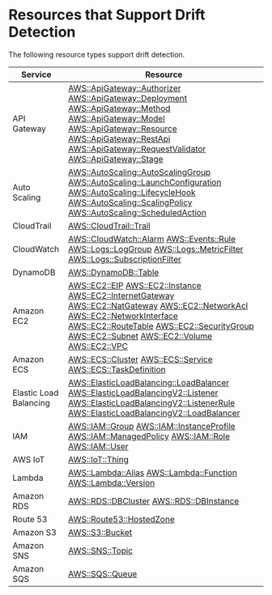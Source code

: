 # Resources that Support Drift Detection<a name="using-cfn-stack-drift-resource-list"></a>

The following resource types support drift detection\.


| Service | Resource | 
| --- | --- | 
| API Gateway |  [AWS::ApiGateway::Authorizer](aws-resource-apigateway-authorizer.md) [AWS::ApiGateway::Deployment](aws-resource-apigateway-deployment.md) [AWS::ApiGateway::Method](aws-resource-apigateway-method.md) [AWS::ApiGateway::Model](aws-resource-apigateway-model.md) [AWS::ApiGateway::Resource](aws-resource-apigateway-resource.md) [AWS::ApiGateway::RestApi](aws-resource-apigateway-restapi.md) [AWS::ApiGateway::RequestValidator](aws-resource-apigateway-requestvalidator.md) [AWS::ApiGateway::Stage](aws-resource-apigateway-stage.md)  | 
| Auto Scaling |  [AWS::AutoScaling::AutoScalingGroup](aws-properties-as-group.md) [AWS::AutoScaling::LaunchConfiguration](aws-properties-as-launchconfig.md) [AWS::AutoScaling::LifecycleHook](aws-resource-as-lifecyclehook.md) [AWS::AutoScaling::ScalingPolicy](aws-properties-as-policy.md) [AWS::AutoScaling::ScheduledAction](aws-resource-as-scheduledaction.md)  | 
| CloudTrail |  [AWS::CloudTrail::Trail](aws-resource-cloudtrail-trail.md)  | 
| CloudWatch |  [AWS::CloudWatch::Alarm](aws-properties-cw-alarm.md) [AWS::Events::Rule](aws-resource-events-rule.md) [AWS::Logs::LogGroup](aws-resource-logs-loggroup.md) [AWS::Logs::MetricFilter](aws-resource-logs-metricfilter.md) [AWS::Logs::SubscriptionFilter](aws-resource-logs-subscriptionfilter.md)  | 
| DynamoDB |  [AWS::DynamoDB::Table](aws-resource-dynamodb-table.md)  | 
| Amazon EC2 |  [AWS::EC2::EIP](aws-properties-ec2-eip.md) [AWS::EC2::Instance](aws-properties-ec2-instance.md) [AWS::EC2::InternetGateway](aws-resource-ec2-internetgateway.md) [AWS::EC2::NatGateway](aws-resource-ec2-natgateway.md) [AWS::EC2::NetworkAcl](aws-resource-ec2-network-acl.md) [AWS::EC2::NetworkInterface](aws-resource-ec2-network-interface.md) [AWS::EC2::RouteTable](aws-resource-ec2-route-table.md) [AWS::EC2::SecurityGroup](aws-properties-ec2-security-group.md) [AWS::EC2::Subnet](aws-resource-ec2-subnet.md) [AWS::EC2::Volume](aws-properties-ec2-ebs-volume.md) [AWS::EC2::VPC](aws-resource-ec2-vpc.md)  | 
| Amazon ECS |  [AWS::ECS::Cluster](aws-resource-ecs-cluster.md) [AWS::ECS::Service](aws-resource-ecs-service.md) [AWS::ECS::TaskDefinition](aws-resource-ecs-taskdefinition.md)  | 
| Elastic Load Balancing |  [AWS::ElasticLoadBalancing::LoadBalancer](aws-properties-ec2-elb.md) [AWS::ElasticLoadBalancingV2::Listener](aws-resource-elasticloadbalancingv2-listener.md) [AWS::ElasticLoadBalancingV2::ListenerRule](aws-resource-elasticloadbalancingv2-listenerrule.md) [AWS::ElasticLoadBalancingV2::LoadBalancer](aws-resource-elasticloadbalancingv2-loadbalancer.md)  | 
| IAM |  [AWS::IAM::Group](aws-properties-iam-group.md) [AWS::IAM::InstanceProfile](aws-resource-iam-instanceprofile.md) [AWS::IAM::ManagedPolicy](aws-resource-iam-managedpolicy.md) [AWS::IAM::Role](aws-resource-iam-role.md) [AWS::IAM::User](aws-properties-iam-user.md)  | 
| AWS IoT |  [AWS::IoT::Thing](aws-resource-iot-thing.md)  | 
| Lambda |  [AWS::Lambda::Alias](aws-resource-lambda-alias.md) [AWS::Lambda::Function](aws-resource-lambda-function.md) [AWS::Lambda::Version](aws-resource-lambda-version.md)  | 
| Amazon RDS |  [AWS::RDS::DBCluster](aws-resource-rds-dbcluster.md) [AWS::RDS::DBInstance](aws-properties-rds-database-instance.md)  | 
| Route 53 |  [AWS::Route53::HostedZone](aws-resource-route53-hostedzone.md)  | 
| Amazon S3 |  [AWS::S3::Bucket](aws-properties-s3-bucket.md)  | 
| Amazon SNS |  [AWS::SNS::Topic](aws-properties-sns-topic.md)  | 
| Amazon SQS |  [AWS::SQS::Queue](aws-properties-sqs-queues.md)  | 